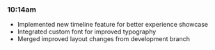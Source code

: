 ### 10:14am

- Implemented new timeline feature for better experience showcase
- Integrated custom font for improved typography
- Merged improved layout changes from development branch
